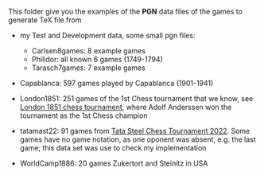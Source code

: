 This folder give you the examples of the **PGN** data files of the games to generate TeX file from

- my Test and Development data, some small pgn files:
  - Carlsen8games: 8 example games
  - Philidor: all known 6 games (1749-1794)
  - Tarasch7games: 7 example games


- Capablanca: 597 games played by Capablanca (1901-1941)
- London1851: 251 games of the 1st Chess tournament that we know, see [London 1851 chess tournament](https://en.wikipedia.org/wiki/London_1851_chess_tournament), where Adolf Anderssen won the tournament as the 1st Chess champion
- tatamast22: 91 games from [Tata Steel Chess Tournament 2022](https://en.wikipedia.org/wiki/Tata_Steel_Chess_Tournament_2022). Some games have no game notation, as one oponent was absent, e.g. the last game; this data set was use to check my implementation
- WorldCamp1886: 20 games Zukertort and Steinitz in USA
